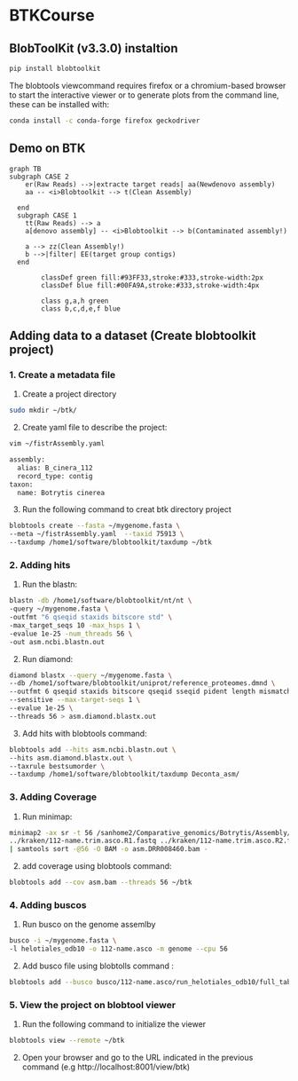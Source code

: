 # BTKCourse
## BlobToolKit (v3.3.0) instaltion 

````bash
pip install blobtoolkit
````

The blobtools viewcommand requires firefox or a chromium-based browser to start the interactive viewer or to generate plots from the command line, these can be installed with:

````bash
conda install -c conda-forge firefox geckodriver
````

## Demo on BTK
```mermaid
graph TB
subgraph CASE 2
    er(Raw Reads) -->|extracte target reads| aa(Newdenovo assembly)
    aa -- <i>Blobtoolkit --> t(Clean Assembly)
   
  end
  subgraph CASE 1
    tt(Raw Reads) --> a
    a[denovo assembly] -- <i>Blobtoolkit --> b(Contaminated assembly!)

    a --> zz(Clean Assembly!)
    b -->|filter| EE(target group contigs)
  end
  
        classDef green fill:#93FF33,stroke:#333,stroke-width:2px
        classDef blue fill:#00FA9A,stroke:#333,stroke-width:4px
       
        class g,a,h green
        class b,c,d,e,f blue
 ```      

## Adding data to a dataset (Create blobtoolkit project)
### 1. Create a metadata file
1. Create a project directory
````bash
sudo mkdir ~/btk/
````
2. Create yaml file to describe the project:
````bash
vim ~/fistrAssembly.yaml
````
````bash
assembly:
  alias: B_cinera_112
  record_type: contig
taxon:
  name: Botrytis cinerea
````
3. Run the following command to creat btk directory project
````bash
blobtools create --fasta ~/mygenome.fasta \
--meta ~/fistrAssembly.yaml  --taxid 75913 \
--taxdump /home1/software/blobtoolkit/taxdump ~/btk
````

### 2. Adding hits
1. Run the blastn: 
````bash
blastn -db /home1/software/blobtoolkit/nt/nt \
-query ~/mygenome.fasta \
-outfmt "6 qseqid staxids bitscore std" \
-max_target_seqs 10 -max_hsps 1 \
-evalue 1e-25 -num_threads 56 \
-out asm.ncbi.blastn.out
````

2. Run diamond:
````bash
diamond blastx --query ~/mygenome.fasta \
--db /home1/software/blobtoolkit/uniprot/reference_proteomes.dmnd \
--outfmt 6 qseqid staxids bitscore qseqid sseqid pident length mismatch gapopen qstart qend sstart send evalue bitscore \
--sensitive --max-target-seqs 1 \
--evalue 1e-25 \
--threads 56 > asm.diamond.blastx.out
````

3. Add hits with blobtools command:
````bash
blobtools add --hits asm.ncbi.blastn.out \
--hits asm.diamond.blastx.out \
--taxrule bestsumorder \
--taxdump /home1/software/blobtoolkit/taxdump Deconta_asm/
````
### 3. Adding Coverage
1. Run minimap:
````bash
minimap2 -ax sr -t 56 /sanhome2/Comparative_genomics/Botrytis/Assembly/denovoCLC/Contig_112-name.trim.asco.fa \
../kraken/112-name.trim.asco.R1.fastq ../kraken/112-name.trim.asco.R2.fastq \
| samtools sort -@56 -O BAM -o asm.DRR008460.bam -
````
2. add coverage using blobtools command:
````bash
blobtools add --cov asm.bam --threads 56 ~/btk
```` 
### 4. Adding buscos
1. Run busco on the genome assemlby 
````bash
busco -i ~/mygenome.fasta \
-l helotiales_odb10 -o 112-name.asco -m genome --cpu 56
````
2. Add busco file using blobtolls command :
````bash
blobtools add --busco busco/112-name.asco/run_helotiales_odb10/full_table.tsv ~/btk
````
### 5. View the project on blobtool viewer
1. Run the following command to initialize the viewer
````bash
blobtools view --remote ~/btk
````
2. Open your browser and go to the URL indicated in the previous command (e.g http://localhost:8001/view/btk)
